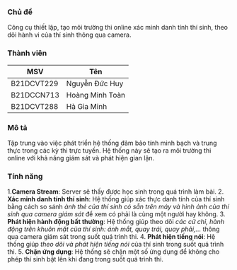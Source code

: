 
### Chủ đề
Công cụ thiết lập, tạo môi trường thi online xác minh danh tính thí sinh, theo dõi hành vi của thí sinh thông qua camera.

### Thành viên
| MSV | Tên |
|---|---|
| B21DCVT229  | Nguyễn Đức Huy  |
| B21DCCN713  | Hoàng Minh Toàn |
| B21DCVT288  | Hà Gia Minh     |

### Mô tả
Tập trung vào việc phát triển hệ thống đảm bảo tính minh bạch và trung thực trong các kỳ thi trực tuyến. Hệ thống này sẽ tạo ra môi trường thi online với khả năng giám sát và phát hiện gian lận.

### Tính năng
1.**Camera Stream**: Server sẽ thấy được học sinh trong quá trình làm bài.
2. **Xác minh danh tính thí sinh**: Hệ thống giúp xác thực danh tính của thí sinh bằng cách so sánh *ảnh thẻ của thí sinh có sẵn trên máy và hình ảnh của thí sinh qua camera giám sát* để xem có phải là cùng một người hay không.
3. **Phát hiện hành động bất thường**: Hệ thống giúp theo dõi *các cử chỉ, hành động trên khuôn mặt của thí sinh: ánh mắt, quay trái, quay phải,...* thông qua camera giám sát trong suốt quá trình thi.
4. **Phát hiện tiếng nói**: Hệ thống giúp *theo dõi và phát hiện tiếng nói* của thí sinh trong suốt quá trình thi.
5. **Chặn ứng dụng**: Hệ thống sẽ chặn một số ứng dụng để không cho phép thí sinh bật lên khi đang trong suốt quá trình thi.
